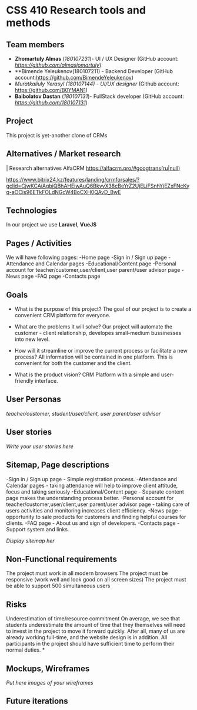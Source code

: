 # CSS 410 Research tools and methods
## Team members
+ **Zhomartuly Almas** (*180107231*)- UI / UX Designer (GitHub account: *https://github.com/almasjomartuly*)
+ **Bimende Yeleukenov(180107211) - Backend Developer (GitHub account:https://github.com/BimendeYeleukenov)
+ *Muratkaliuly Yerasyl (180107144) - UI/UX designer* (Github account: https://github.com/B0YMAN1)
+ **Baibolatov Dastan** (*180107131*)- FullStack developer (GitHub account: *https://github.com/180107131*)

## Project
This project is yet-another clone of CRMs

## Alternatives / Market research
| Research alternatives
AlfaCRM https://alfacrm.pro/#googtrans(ru|null)

https://www.bitrix24.kz/features/landing/crmforsales/?gclid=CjwKCAiAgbiQBhAHEiwAuQ6BkvvX38cBeYrZ2UjELiFSnhYjEZxFNcKyq-aOCis96ETkFOLdNGcW4BoCXH0QAvD_BwE




## Technologies
In our project we use **Laravel**, **VueJS**

## Pages / Activities 
We will have following pages:
-Home page
-Sign in / Sign up page 
-Attendance and Calendar pages
-Educational/Content page
-Personal account for teacher/customer,user/client,user parent/user advisor page
-News page 
-FAQ page
-Contacts page

## Goals
* What is the purpose of this project?
The goal of our project is to create a convenient CRM platform for everyone.

* What are the problems it will solve?
Our project will automate the customer - client relationship, developes small-medium bussinesses into new level.

* How will it streamline or improve the current process or facilitate a new process?
All information will be contained in one platform. This is convenient for both the customer and the client.

* What is the product vision?
CRM Platform with a simple and user-friendly interface.

## User Personas
*teacher/customer, student/user/client, user parent/user advisor*  

## User stories

*Write your user stories here*

## Sitemap, Page descriptions
-Sign in / Sign up page - Simple registration process.
-Attendance and Calendar pages - taking attendance will help to improve client attitude, focus and taking seriously 
-Educational/Content page - Separate content page makes the understanding process better.
-Personal account for teacher/customer,user/client,user parent/user advisor page - taking care of users activities and monitoring increases client efficiency.
-News page - opportunity to sale products for customers and finding helpful courses for clients.
-FAQ page - About us and sign of developers.
-Contacts page - Support system and links. 

*Display sitemap her*

## Non-Functional requirements
The project must work in all modern browsers
The project must be responsive (work well and look good on all screen sizes)
The project must be able to support 500 simultaneous users

## Risks
Underestimation of time/resource commitment
On average, we see that students underestimate the amount of time that they themselves will need to invest in the project to move it forward quickly. After all, many of us are already working full-time, and the website design is in addition. All participants in the project should have sufficient time to perform their normal duties. *

## Mockups, Wireframes
*Put here images of your wireframes*

## Future iterations

